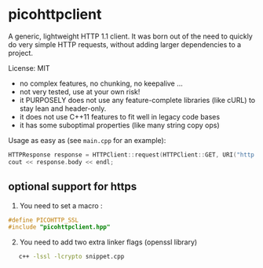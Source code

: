 # picohttpclient

A generic, lightweight HTTP 1.1 client.
It was born out of the need to quickly do very simple HTTP requests, without adding larger dependencies to a project.

License: MIT

* no complex features, no chunking, no keepalive ...
* not very tested, use at your own risk!
* it PURPOSELY does not use any feature-complete libraries (like cURL) to stay lean and header-only.
* it does not use C++11 features to fit well in legacy code bases
* it has some suboptimal properties (like many string copy ops)

Usage as easy as (see `main.cpp` for an example):

```C++
HTTPResponse response = HTTPClient::request(HTTPClient::GET, URI("http://example.com"));
cout << response.body << endl;
```

optional support for https
--------------------------

1) You need to set a macro :
```C++
#define PICOHTTP_SSL
#include "picohttpclient.hpp"
```

2) You need to add two extra linker flags (openssl library)
```sh
   c++ -lssl -lcrypto snippet.cpp
```
